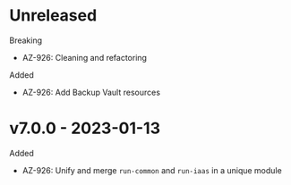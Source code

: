 # Unreleased

Breaking
  * AZ-926: Cleaning and refactoring

Added
  * AZ-926: Add Backup Vault resources

# v7.0.0 - 2023-01-13

Added
  * AZ-926: Unify and merge `run-common` and `run-iaas` in a unique module
